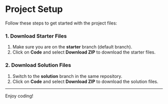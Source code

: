 # Project Setup

Follow these steps to get started with the project files:

### 1. Download Starter Files
1. Make sure you are on the **starter** branch (default branch).
2. Click on **Code** and select **Download ZIP** to download the starter files.

### 2. Download Solution Files
1. Switch to the **solution** branch in the same repository.
2. Click on **Code** and select **Download ZIP** to download the solution files.

---

Enjoy coding!
